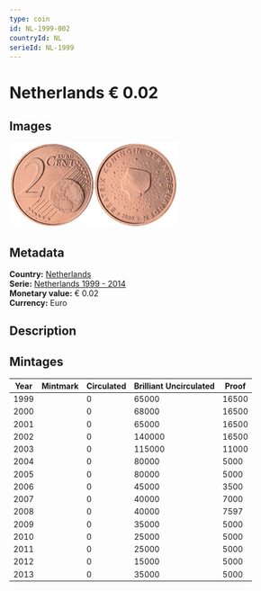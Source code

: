```yaml
---
type: coin
id: NL-1999-002
countryId: NL
serieId: NL-1999
---
```


# Netherlands € 0.02

## Images

<img src="../../../Images/common-2002-002.webp" height="150" alt="Front image"><img src="Images/netherlands-1999-002.webp" height="150" alt="Back image">

## Metadata

**Country:** [Netherlands](../index.md)\
**Serie:** [Netherlands 1999 - 2014](index.md)\
**Monetary value:** € 0.02\
**Currency:** Euro

## Description

## Mintages

| Year | Mintmark | Circulated | Brilliant Uncirculated | Proof |
| ---- | -------- | ---------- | ---------------------- | ----- |
| 1999 |          | 0          | 65000                  | 16500 |
| 2000 |          | 0          | 68000                  | 16500 |
| 2001 |          | 0          | 65000                  | 16500 |
| 2002 |          | 0          | 140000                 | 16500 |
| 2003 |          | 0          | 115000                 | 11000 |
| 2004 |          | 0          | 80000                  | 5000  |
| 2005 |          | 0          | 80000                  | 5000  |
| 2006 |          | 0          | 45000                  | 3500  |
| 2007 |          | 0          | 40000                  | 7000  |
| 2008 |          | 0          | 40000                  | 7597  |
| 2009 |          | 0          | 35000                  | 5000  |
| 2010 |          | 0          | 25000                  | 5000  |
| 2011 |          | 0          | 25000                  | 5000  |
| 2012 |          | 0          | 15000                  | 5000  |
| 2013 |          | 0          | 35000                  | 5000  |
